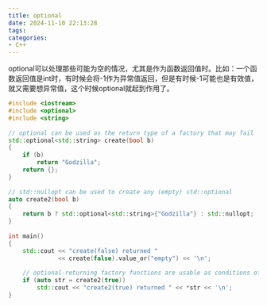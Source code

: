 ```yaml
---
title: optional
date: 2024-11-10 22:13:28
tags:
categories:
- C++
---
```

optional可以处理那些可能为空的情况，尤其是作为函数返回值时。比如：一个函数返回值是int时，有时候会将-1作为异常值返回，但是有时候-1可能也是有效值，就又需要想异常值，这个时候optional就起到作用了。
<!--more-->
```cpp
#include <iostream>
#include <optional>
#include <string>
 
// optional can be used as the return type of a factory that may fail
std::optional<std::string> create(bool b)
{
    if (b)
        return "Godzilla";
    return {};
}
 
// std::nullopt can be used to create any (empty) std::optional
auto create2(bool b)
{
    return b ? std::optional<std::string>{"Godzilla"} : std::nullopt;
}
 
int main()
{
    std::cout << "create(false) returned "
              << create(false).value_or("empty") << '\n';
 
    // optional-returning factory functions are usable as conditions of while and if
    if (auto str = create2(true))
        std::cout << "create2(true) returned " << *str << '\n';
}
```